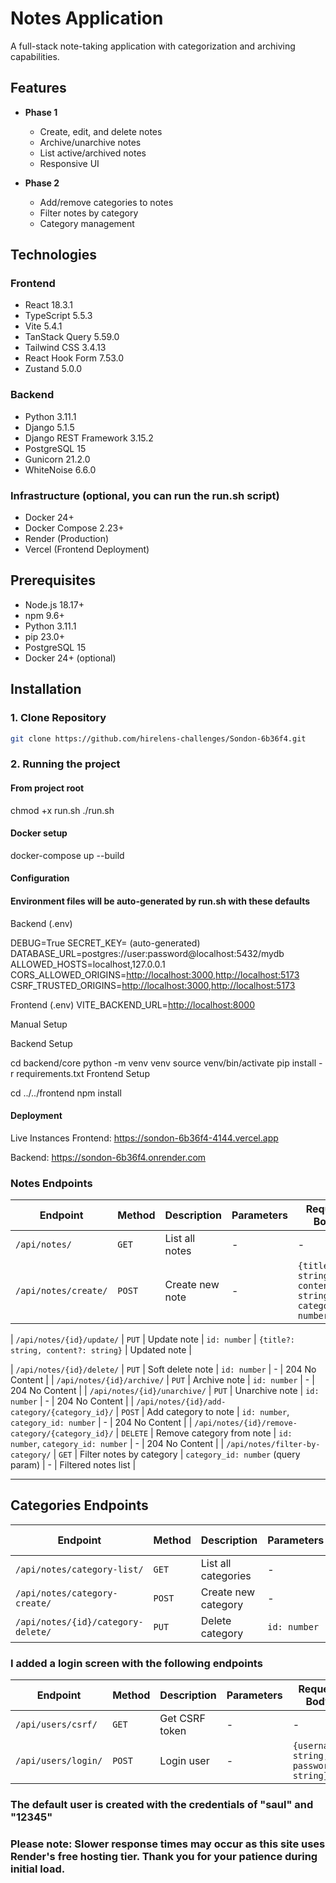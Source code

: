 # Notes Application

A full-stack note-taking application with categorization and archiving capabilities.

## Features

- **Phase 1**

  - Create, edit, and delete notes
  - Archive/unarchive notes
  - List active/archived notes
  - Responsive UI

- **Phase 2**
  - Add/remove categories to notes
  - Filter notes by category
  - Category management

## Technologies

### Frontend

- React 18.3.1
- TypeScript 5.5.3
- Vite 5.4.1
- TanStack Query 5.59.0
- Tailwind CSS 3.4.13
- React Hook Form 7.53.0
- Zustand 5.0.0

### Backend

- Python 3.11.1
- Django 5.1.5
- Django REST Framework 3.15.2
- PostgreSQL 15
- Gunicorn 21.2.0
- WhiteNoise 6.6.0

### Infrastructure (optional, you can run the run.sh script)

- Docker 24+
- Docker Compose 2.23+
- Render (Production)
- Vercel (Frontend Deployment)

## Prerequisites

- Node.js 18.17+
- npm 9.6+
- Python 3.11.1
- pip 23.0+
- PostgreSQL 15
- Docker 24+ (optional)

## Installation

### 1. Clone Repository

```bash
git clone https://github.com/hirelens-challenges/Sondon-6b36f4.git

```

### 2. Running the project

#### From project root

chmod +x run.sh
./run.sh

#### Docker setup

docker-compose up --build

#### Configuration

#### Environment files will be auto-generated by run.sh with these defaults

Backend (.env)

DEBUG=True
SECRET_KEY= (auto-generated)
DATABASE_URL=postgres://user:password@localhost:5432/mydb
ALLOWED_HOSTS=localhost,127.0.0.1
CORS_ALLOWED_ORIGINS=<http://localhost:3000,http://localhost:5173>
CSRF_TRUSTED_ORIGINS=<http://localhost:3000,http://localhost:5173>

Frontend (.env)
VITE_BACKEND_URL=<http://localhost:8000>

Manual Setup

Backend Setup

cd backend/core
python -m venv venv
source venv/bin/activate
pip install -r requirements.txt
Frontend Setup

cd ../../frontend
npm install

#### Deployment

Live Instances
Frontend: <https://sondon-6b36f4-4144.vercel.app>

Backend: <https://sondon-6b36f4.onrender.com>

### Notes Endpoints

| Endpoint                                      | Method   | Description                   | Parameters                     | Request Body                                | Response             |
|-----------------------------------------------|----------|-------------------------------|--------------------------------|--------------------------------------------|----------------------|
| `/api/notes/`                                 | `GET`    | List all notes                | -                              | -                                          | List of notes        |
| `/api/notes/create/`                          | `POST`   | Create new note               | -                              | `{title: string, content: string, categories: number[]}` | Created note         |

| `/api/notes/{id}/update/`                     | `PUT`    | Update note                   | `id: number`                   | `{title?: string, content?: string}` | Updated note         |

| `/api/notes/{id}/delete/`                     | `PUT`    | Soft delete note              | `id: number`                   | -                                          | 204 No Content       |
| `/api/notes/{id}/archive/`                    | `PUT`    | Archive note                  | `id: number`                   | -                                          | 204 No Content       |
| `/api/notes/{id}/unarchive/`                  | `PUT`    | Unarchive note                | `id: number`                   | -                                          | 204 No Content       |
| `/api/notes/{id}/add-category/{category_id}/` | `POST`   | Add category to note          | `id: number`, `category_id: number` | -                                          | 204 No Content       |
| `/api/notes/{id}/remove-category/{category_id}/` | `DELETE` | Remove category from note   | `id: number`, `category_id: number` | -                                          | 204 No Content       |
| `/api/notes/filter-by-category/`              | `GET`    | Filter notes by category      | `category_id: number` (query param) | -                                        | Filtered notes list  |

---

## Categories Endpoints

| Endpoint                          | Method   | Description                   | Parameters       | Request Body         | Response             |
|-----------------------------------|----------|-------------------------------|------------------|----------------------|----------------------|
| `/api/notes/category-list/`       | `GET`    | List all categories           | -                | -                    | List of categories   |
| `/api/notes/category-create/`     | `POST`   | Create new category           | -                | `{name: string}`     | Created category     |
| `/api/notes/{id}/category-delete/`| `PUT`    | Delete category               | `id: number`     | -                    | 204 No Content       |


### I added a login screen with the following endpoints

| Endpoint                                      | Method   | Description                   | Parameters                     | Request Body                                | Response             |
|-----------------------------------------------|----------|-------------------------------|--------------------------------|--------------------------------------------|----------------------|
| `/api/users/csrf/`                            | `GET`    | Get CSRF token                | -                              | -                                          | CSRF token           |
| `/api/users/login/`                           | `POST`   | Login user                    | -                              | `{username: string, password: string}` | Successful login     |

### The default user is created with the credentials of "saul" and "12345"

### Please note: Slower response times may occur as this site uses Render's free hosting tier. Thank you for your patience during initial load.

